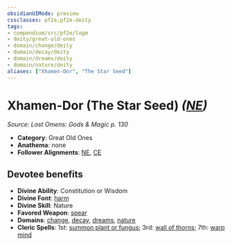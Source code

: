 ```yaml
---
obsidianUIMode: preview
cssclasses: pf2e,pf2e-deity
tags:
- compendium/src/pf2e/logm
- deity/great-old-ones
- domain/change/deity
- domain/decay/deity
- domain/dreams/deity
- domain/nature/deity
aliases: ["Xhamen-Dor", "The Star Seed"]
---
```

# Xhamen-Dor (The Star Seed) *([NE](rules/traits/ne-b1.md "Neutral Evil Alignment Trait"))*  
*Source: Lost Omens: Gods & Magic p. 130*  

- **Category**: Great Old Ones
- **Anathema**: none
- **Follower Alignments**: [NE](rules/traits/ne-b1.md "Neutral Evil Alignment Trait"), [CE](rules/traits/ce-b1.md "Chaotic Evil Alignment Trait")

## Devotee benefits

- **Divine Ability**: Constitution or Wisdom
- **Divine Font**: [harm](compendium/spells/harm.md)
- **Divine Skill**: Nature
- **Favored Weapon**: [spear](compendium/equipment/items/spear.md)
- **Domains**: [change](compendium/setting/domains.md#Change), [decay](compendium/setting/domains.md#Decay), [dreams](compendium/setting/domains.md#Dreams), [nature](compendium/setting/domains.md#Nature)
- **Cleric Spells**: 1st: [summon plant or fungus](compendium/spells/summon-plant-or-fungus.md); 3rd: [wall of thorns](compendium/spells/wall-of-thorns.md); 7th: [warp mind](compendium/spells/warp-mind.md)